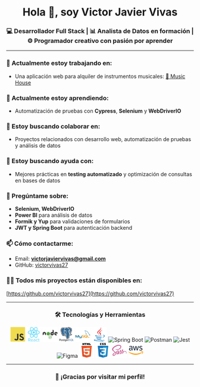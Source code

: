<h1 align="center">Hola 👋, soy Victor Javier Vivas</h1>

<h3 align="center">💻 Desarrollador Full Stack | 📊 Analista de Datos en formación | ⚙️ Programador creativo con pasión por aprender</h3>

---

### 🔭 Actualmente estoy trabajando en:
- Una aplicación web para alquiler de instrumentos musicales: [🎸 Music House](https://musichouse.up.railway.app/)

### 🌱 Actualmente estoy aprendiendo:
- Automatización de pruebas con **Cypress**, **Selenium** y **WebDriverIO**

### 👯 Estoy buscando colaborar en:
- Proyectos relacionados con desarrollo web, automatización de pruebas y análisis de datos

### 🤝 Estoy buscando ayuda con:
- Mejores prácticas en **testing automatizado** y optimización de consultas en bases de datos

### 💬 Pregúntame sobre:
- **Selenium, WebDriverIO**
- **Power BI** para análisis de datos
- **Formik y Yup** para validaciones de formularios
- **JWT y Spring Boot** para autenticación backend

### 📫 Cómo contactarme:
- Email: **victorjaviervivas@gmail.com**
- GitHub: [victorvivas27](https://github.com/victorvivas27)

### 👨‍💻 Todos mis proyectos están disponibles en:
[https://github.com/victorvivas27](https://github.com/victorvivas27)

---

<h3 align="center">🛠 Tecnologías y Herramientas</h3>

<p align="center">
  <img src="https://raw.githubusercontent.com/devicons/devicon/master/icons/javascript/javascript-original.svg" alt="JavaScript" width="40" height="40"/>
  <img src="https://raw.githubusercontent.com/devicons/devicon/master/icons/react/react-original-wordmark.svg" alt="React" width="40" height="40"/>
  <img src="https://raw.githubusercontent.com/devicons/devicon/master/icons/nodejs/nodejs-original-wordmark.svg" alt="Node.js" width="40" height="40"/>
  <img src="https://raw.githubusercontent.com/devicons/devicon/master/icons/postgresql/postgresql-original-wordmark.svg" alt="PostgreSQL" width="40" height="40"/>
  <img src="https://raw.githubusercontent.com/devicons/devicon/master/icons/mysql/mysql-original-wordmark.svg" alt="MySQL" width="40" height="40"/>
  <img src="https://raw.githubusercontent.com/devicons/devicon/master/icons/java/java-original.svg" alt="Java" width="40" height="40"/>
  <img src="https://www.vectorlogo.zone/logos/springio/springio-icon.svg" alt="Spring Boot" width="40" height="40"/>
  <img src="https://www.vectorlogo.zone/logos/getpostman/getpostman-icon.svg" alt="Postman" width="40" height="40"/>
  <img src="https://www.vectorlogo.zone/logos/jestjsio/jestjsio-icon.svg" alt="Jest" width="40" height="40"/>
  <img src="https://www.vectorlogo.zone/logos/figma/figma-icon.svg" alt="Figma" width="40" height="40"/>
  <img src="https://raw.githubusercontent.com/devicons/devicon/master/icons/html5/html5-original-wordmark.svg" alt="HTML" width="40" height="40"/>
  <img src="https://raw.githubusercontent.com/devicons/devicon/master/icons/css3/css3-original-wordmark.svg" alt="CSS" width="40" height="40"/>
  <img src="https://raw.githubusercontent.com/devicons/devicon/master/icons/sass/sass-original.svg" alt="Sass" width="40" height="40"/>
  <img src="https://raw.githubusercontent.com/devicons/devicon/master/icons/amazonwebservices/amazonwebservices-original-wordmark.svg" alt="AWS" width="40" height="40"/>
</p>

---

<h3 align="center">🚀 ¡Gracias por visitar mi perfil!</h3>

